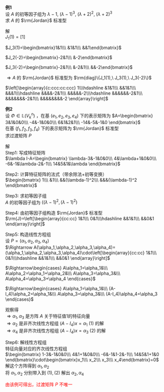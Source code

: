 **例1**  
设 $A$ 的初等因子组为 $\lambda-1,\ (\lambda-1)^3,\ (\lambda+2)^2,\ (\lambda+2)^3$  
求 $A$ 的 $\rm{Jordan}$ 标准型  
  
解  
 $J_1(1)=[1]$  
  
 $J_3(1)=\begin{bmatrix}1&1\\\ &1&1\\\ &&1\end{bmatrix}$  
  
 $J_2(-2)=\begin{bmatrix}-2&1\\\ &-2\end{bmatrix}$  
  
 $J_3(-2)=\begin{bmatrix}-2&1\\\ &-2&1\\\ &&-2\end{bmatrix}$  
  
 $\Rightarrow A$ 的 $\rm{Jordan}$ 标准型为 $\rm{diag}\{J_1(1),\ J_3(1),\ J_3(-2)\}$  
  
 $\left[\begin{array}{c:ccc:cc:ccc}  
1\\\hdashline  
&1&1\\\ &&1&1\\\ &&&1\\\hdashline  
&&&&-2&1\\\ &&&&&-2\\\hdashline  
&&&&&&-2&1\\\ &&&&&&&-2&1\\\ &&&&&&&&-2  
\end{array}\right]$  
  
**例2**  
设 $\Phi\in\mathbb{L}(V_k^n)$ ，在基 $(e_1,e_2,e_3,e_4)$ 下的表示矩阵为 $A=\begin{bmatrix}  
3&1&0&0\\\  
-4&-1&0&0\\\  
6&1&2&1\\\  
-14&-5&-1&0  
\end{bmatrix}$  
在基 $(f_1,f_2,f_3,f_4)$ 下的表示矩阵为 $\rm{Jordan}$ 标准型  
求过渡矩阵 $P$  
  
解  
Step1: 写成特征矩阵  
 $\lambda I-A=\begin{bmatrix}  
\lambda-3&-1&0&0\\\  
4&\lambda+1&0&0\\\  
-6&-1&\lambda-2&-1\\\  
14&5&1&\lambda  
\end{bmatrix}$  
  
Step2: 计算特征矩阵的法式（带余除法+初等变换）  
 $\begin{bmatrix}  
1\\\  
&1\\\  
&&(\lambda-1)^2\\\  
&&&(\lambda-1)^2  
\end{bmatrix}$  
  
Step3: 求初等因子组  
 $A$ 的初等因子组为 $((\lambda-1)^2, (\lambda-1)^2)$  
  
Step4: 由初等因子组构造 $\rm{Jordan}$ 标准型  
 $\rm{J}=\left[\begin{array}{cc:cc}  
1&1\\\  
0&1\\\hdashline  
&&1&1\\\  
&&0&1  
\end{array}\right]$  
  
Step5: 构造线性方程组  
设 $P=(\alpha_1,\alpha_2,\alpha_3,\alpha_4)$  
 $\Rightarrow A(\alpha_1,\alpha_2,\alpha_3,\alpha_4)=(\alpha_1,\alpha_2,\alpha_3,\alpha_4)\cdot\left[\begin{array}{cc:cc}  
1&1\\\  
0&1\\\hdashline  
&&1&1\\\  
&&0&1  
\end{array}\right]$  
  
 $\Rightarrow\begin{cases}  
A\alpha_1=\alpha_1&\\\  
A\alpha_2=\alpha_1+\alpha_2&\\\  
A\alpha_3=\alpha_3&\\\  
A\alpha_4=\alpha_3+\alpha_4  
\end{cases}$  
  
 $\Rightarrow\begin{cases}  
A\alpha_1=\alpha_1&\\\  
(A-I_4)\alpha_2=\alpha_1&\\\  
A\alpha_3=\alpha_3&\\\  
(A-I_4)\alpha_4=\alpha_3  
\end{cases}$  
  
观察得  
 $\Rightarrow\alpha_1,\alpha_3$ 是方阵 $A$ 关于特征值1的特征向量  
 $\Rightarrow\alpha_2$ 是非齐次线性方程组 $(A-I_4)x=\alpha_1\ (1)$ 的解  
 $\Rightarrow\alpha_4$ 是非齐次线性方程组 $(A-I_4)x=\alpha_3\ (2)$ 的解  
  
Step6: 解线性方程组  
特征向量对应的齐次线性方程组  
 $\begin{bmatrix}  
1-3&-1&0&0\\\  
4&1+1&0&0\\\  
-6&-1&1-2&-1\\\  
14&5&1+1&0  
\end{bmatrix}\cdot\begin{bmatrix}x_1\\\ x_2\\\ x_3\\\ x_4\end{bmatrix}=0$  
解这个方阵得到 $\alpha_1,\alpha_2$  
将 $\alpha_1,\alpha_2$ 分别带入到 $(1),(2)$ 解出 $\alpha_2,\alpha_4$  
  
<font color=red>由该例可得出，过渡矩阵 $P$ 不唯一</font>  
